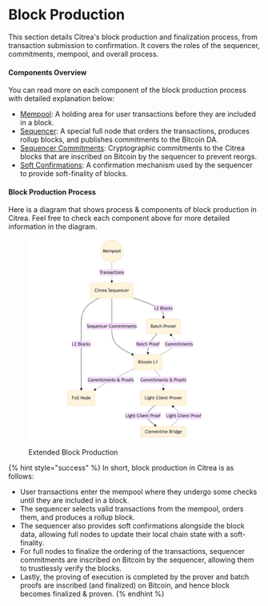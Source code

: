 # Block Production

This section details Citrea's block production and finalization process, from transaction submission to confirmation. It covers the roles of the sequencer, commitments, mempool, and overall process. 

#### Components Overview

You can read more on each component of the block production process with detailed explanation below:

- [Mempool](./mempool.md): A holding area for user transactions before they are included in a block.
- [Sequencer](./sequencer.md): A special full node that orders the transactions, produces rollup blocks, and publishes commitments to the Bitcoin DA.
- [Sequencer Commitments](./sequencer-commitments.md): Cryptographic commitments to the Citrea blocks that are inscribed on Bitcoin by the sequencer to prevent reorgs.
- [Soft Confirmations](./soft-confirmations.md): A confirmation mechanism used by the sequencer to provide soft-finality of blocks.

#### Block Production Process

Here is a diagram that shows process & components of block production in Citrea. Feel free to check each component above for more detailed information in the diagram.

<figure><img src="../../../.gitbook/assets/block-cycle.png" alt=""><figcaption><p>Extended Block Production</p></figcaption></figure>

{% hint style="success" %}
In short, block production in Citrea is as follows:
- User transactions enter the mempool where they undergo some checks until they are included in a block.
- The sequencer selects valid transactions from the mempool, orders them, and produces a rollup block.
- The sequencer also provides soft confirmations alongside the block data, allowing full nodes to update their local chain state with a soft-finality.
- For full nodes to finalize the ordering of the transactions, sequencer commitments are inscribed on Bitcoin by the sequencer, allowing them to trustlessly verify the blocks.
- Lastly, the proving of execution is completed by the prover and batch proofs are inscribed (and finalized) on Bitcoin, and hence block becomes finalized & proven.
{% endhint %}